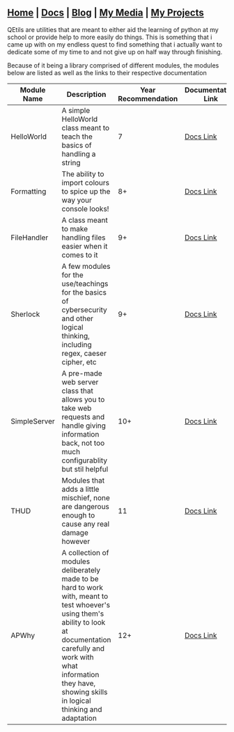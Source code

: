 ## [Home](http://lib-nexus.github.io/site) | [Docs](https://lib-nexus.github.io/site/docs) | [Blog](https://www.youtube.com/watch?v=dQw4w9WgXcQ) | [My Media](https://lib-nexus.github.io/site/my/media) | [My Projects](https://lib-nexus.github.io/site/my/projects)

QEtils are utilities that are meant to either aid the learning of python at my school or provide help to more easily do things. This is something that i came up with on my endless quest to find something that i actually want to dedicate some of my time to and not give up on half way through finishing.

Because of it being a library comprised of different modules, the modules below are listed as well as the links to their respective documentation

| Module Name | Description | Year Recommendation | Documentation Link | Up? |
| --- | --- | --- | --- | --- |
| HelloWorld | A simple HelloWorld class meant to teach the basics of handling a string | 7 | [Docs Link](https://lib-nexus.github.io/site/docs/QEtils/HelloWorld) | Yes |
| Formatting | The ability to import colours to spice up the way your console looks! | 8+ | [Docs Link](https://lib-nexus.github.io/site/docs/QEtils/Formatting) | Yes |
| FileHandler | A class meant to make handling files easier when it comes to it | 9+ | [Docs Link](https://lib-nexus.github.io/site/docs/QEtils/FileHandler) | Yes |
| Sherlock | A few modules for the use/teachings for the basics of cybersecurity and other logical thinking, including regex, caeser cipher, etc | 9+ | [Docs Link](https://lib-nexus.github.io/site/docs/QEtils/Sherlock) | No |
| SimpleServer | A pre-made web server class that allows you to take web requests and handle giving information back, not too much configurablity but stil helpful | 10+ | [Docs Link](https://lib-nexus.github.io/site/docs/QEtils/SimpleServer) | No |
| THUD | Modules that adds a little mischief, none are dangerous enough to cause any real damage however | 11 | [Docs Link](https://lib-nexus.github.io/site/docs/QEtils/THUD) | No |
| APWhy | A collection of modules deliberately made to be hard to work with, meant to test whoever's using them's ability to look at documentation carefully and work with what information they have, showing skills in logical thinking and adaptation | 12+ | [Docs Link](https://lib-nexus.github.io/site/docs/QEtils/APWhy)
